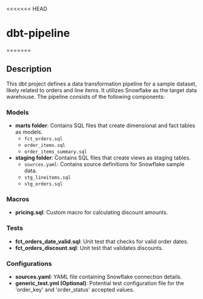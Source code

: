<<<<<<< HEAD
# dbt-pipeline
=======
## Description

This dbt project defines a data transformation pipeline for a sample dataset, likely related to orders and line items. It utilizes Snowflake as the target data warehouse. The pipeline consists of the following components:

### Models
- **marts folder**: Contains SQL files that create dimensional and fact tables as models.
  - `fct_orders.sql`
  - `order_items.sql`
  - `order_items_summary.sql`
- **staging folder**: Contains SQL files that create views as staging tables.
  - `sources.yaml`: Contains source definitions for Snowflake sample data.
  - `stg_lineitems.sql`
  - `stg_orders.sql`

### Macros
- **pricing.sql**: Custom macro for calculating discount amounts.

### Tests
- **fct_orders_date_valid.sql**: Unit test that checks for valid order dates.
- **fct_orders_discount.sql**: Unit test that validates discounts.

### Configurations
- **sources.yaml**: YAML file containing Snowflake connection details.
- **generic_test.yml (Optional)**: Potential test configuration file for the 'order_key' and 'order_status' accepted values.
